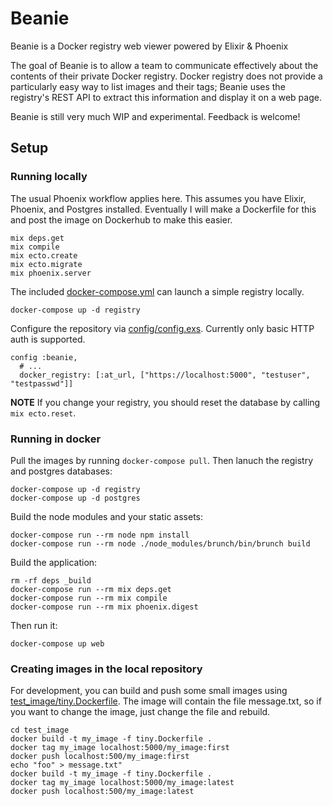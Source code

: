 # Beanie

Beanie is a Docker registry web viewer powered by Elixir & Phoenix

The goal of Beanie is to allow a team to communicate effectively about
the contents of their private Docker registry.  Docker registry does
not provide a particularly easy way to list images and their tags;
Beanie uses the registry's REST API to extract this information and
display it on a web page.

Beanie is still very much WIP and experimental.  Feedback is welcome!

## Setup

### Running locally

The usual Phoenix workflow applies here.  This assumes you have
Elixir, Phoenix, and Postgres installed.  Eventually I will make a
Dockerfile for this and post the image on Dockerhub to make this
easier.

```
mix deps.get
mix compile
mix ecto.create
mix ecto.migrate
mix phoenix.server
```

The included [docker-compose.yml](docker-compose.yml) can launch a
simple registry locally.

```
docker-compose up -d registry
```

Configure the repository via [config/config.exs](config/config.exs).
Currently only basic HTTP auth is supported.

```
config :beanie,
  # ...
  docker_registry: [:at_url, ["https://localhost:5000", "testuser", "testpasswd"]]
```

**NOTE** If you change your registry, you should reset the database by
calling `mix ecto.reset`.

### Running in docker

Pull the images by running `docker-compose pull`.  Then lanuch the
registry and postgres databases:

```
docker-compose up -d registry
docker-compose up -d postgres
```

Build the node modules and your static assets:

```
docker-compose run --rm node npm install
docker-compose run --rm node ./node_modules/brunch/bin/brunch build
```

Build the application:

```
rm -rf deps _build
docker-compose run --rm mix deps.get
docker-compose run --rm mix compile
docker-compose run --rm mix phoenix.digest
```

Then run it:

```
docker-compose up web
```

### Creating images in the local repository

For development, you can build and push some small images using
[test_image/tiny.Dockerfile](test_image/tiny.Dockerfile).  The image
will contain the file message.txt, so if you want to change the image,
just change the file and rebuild.

```
cd test_image
docker build -t my_image -f tiny.Dockerfile .
docker tag my_image localhost:5000/my_image:first
docker push localhost:500/my_image:first
echo "foo" > message.txt"
docker build -t my_image -f tiny.Dockerfile .
docker tag my_image localhost:5000/my_image:latest
docker push localhost:500/my_image:latest
```
